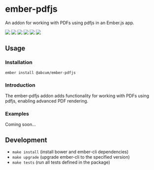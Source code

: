 # ember-pdfjs

An addon for working with PDFs using pdfjs in an Ember.js app.

[![](https://img.shields.io/circleci/project/github/abcum/ember-pdfjs.svg?style=flat-square)](https://circleci.com/gh/abcum/ember-pdfjs) [![](https://img.shields.io/npm/v/@abcum/ember-pdfjs.svg?style=flat-square)](https://www.npmjs.com/package/@abcum/ember-pdfjs) [![](https://img.shields.io/badge/ember-2.16.1+-orange.svg?style=flat-square)](https://github.com/abcum/ember-pdfjs) [![](https://david-dm.org/abcum/ember-pdfjs/status.svg?style=flat-square)](https://david-dm.org/abcum/ember-pdfjs) [![](https://david-dm.org/abcum/ember-pdfjs/dev-status.svg?style=flat-square)](https://david-dm.org/abcum/ember-pdfjs?type=dev) [![](https://img.shields.io/badge/license-MIT-00bfff.svg?style=flat-square)](https://github.com/abcum/ember-pdfjs) 

## Usage

### Installation

`ember install @abcum/ember-pdfjs`

### Introduction

The ember-pdfjs addon adds functionality for working with PDFs using pdfjs, enabling advanced PDF rendering.

### Examples

Coming soon...

## Development

- `make install` (install bower and ember-cli dependencies)
- `make upgrade` (upgrade ember-cli to the specified version)
- `make tests` (run all tests defined in the package)
